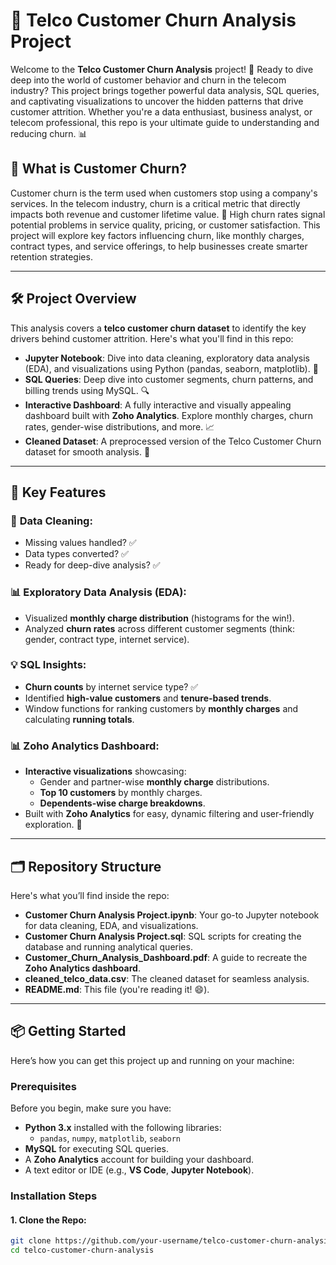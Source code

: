 # 🚀 **Telco Customer Churn Analysis Project**

Welcome to the **Telco Customer Churn Analysis** project! 🎉 Ready to dive deep into the world of customer behavior and churn in the telecom industry? This project brings together powerful data analysis, SQL queries, and captivating visualizations to uncover the hidden patterns that drive customer attrition. Whether you're a data enthusiast, business analyst, or telecom professional, this repo is your ultimate guide to understanding and reducing churn. 📊

## 🤔 **What is Customer Churn?**

Customer churn is the term used when customers stop using a company's services. In the telecom industry, churn is a critical metric that directly impacts both revenue and customer lifetime value. 🚨 High churn rates signal potential problems in service quality, pricing, or customer satisfaction. This project will explore key factors influencing churn, like monthly charges, contract types, and service offerings, to help businesses create smarter retention strategies.

---

## 🛠️ **Project Overview**

This analysis covers a **telco customer churn dataset** to identify the key drivers behind customer attrition. Here's what you'll find in this repo:

- **Jupyter Notebook**: Dive into data cleaning, exploratory data analysis (EDA), and visualizations using Python (pandas, seaborn, matplotlib). 🐍
- **SQL Queries**: Deep dive into customer segments, churn patterns, and billing trends using MySQL. 🔍
- **Interactive Dashboard**: A fully interactive and visually appealing dashboard built with **Zoho Analytics**. Explore monthly charges, churn rates, gender-wise distributions, and more. 📈
- **Cleaned Dataset**: A preprocessed version of the Telco Customer Churn dataset for smooth analysis. 💾

---

## 🌟 **Key Features**

### 🔧 **Data Cleaning:**
   - Missing values handled? ✅
   - Data types converted? ✅
   - Ready for deep-dive analysis? ✅

### 📊 **Exploratory Data Analysis (EDA):**
   - Visualized **monthly charge distribution** (histograms for the win!).
   - Analyzed **churn rates** across different customer segments (think: gender, contract type, internet service).

### 💡 **SQL Insights:**
   - **Churn counts** by internet service type? ✅
   - Identified **high-value customers** and **tenure-based trends**.
   - Window functions for ranking customers by **monthly charges** and calculating **running totals**.

### 📊 **Zoho Analytics Dashboard:**
   - **Interactive visualizations** showcasing:
     - Gender and partner-wise **monthly charge** distributions.
     - **Top 10 customers** by monthly charges.
     - **Dependents-wise charge breakdowns**.
   - Built with **Zoho Analytics** for easy, dynamic filtering and user-friendly exploration. 🧩

---

## 🗂️ **Repository Structure**

Here's what you’ll find inside the repo:

- **Customer Churn Analysis Project.ipynb**: Your go-to Jupyter notebook for data cleaning, EDA, and visualizations.
- **Customer Churn Analysis Project.sql**: SQL scripts for creating the database and running analytical queries.
- **Customer_Churn_Analysis_Dashboard.pdf**: A guide to recreate the **Zoho Analytics dashboard**.
- **cleaned_telco_data.csv**: The cleaned dataset for seamless analysis.
- **README.md**: This file (you're reading it! 😄).

---

## 📦 **Getting Started**

Here’s how you can get this project up and running on your machine:

### **Prerequisites**

Before you begin, make sure you have:

- **Python 3.x** installed with the following libraries:
  - `pandas`, `numpy`, `matplotlib`, `seaborn`
- **MySQL** for executing SQL queries.
- A **Zoho Analytics** account for building your dashboard.
- A text editor or IDE (e.g., **VS Code**, **Jupyter Notebook**).

### **Installation Steps**

#### 1. Clone the Repo:

```bash
git clone https://github.com/your-username/telco-customer-churn-analysis.git
cd telco-customer-churn-analysis
